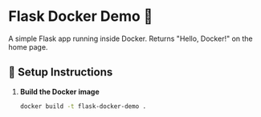 # Flask Docker Demo 🚀

A simple Flask app running inside Docker. Returns "Hello, Docker!" on the home page.

## 🔧 Setup Instructions

1. **Build the Docker image**
   ```bash
   docker build -t flask-docker-demo .
